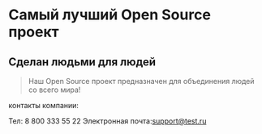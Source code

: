 # Самый лучший Open Source проект

## Сделан людьми для людей

> Наш Open Source проект предназначен для объединения людей со всего мира!

контакты компании:

Тел: 8 800 333 55 22
Электронная почта:support@test.ru
